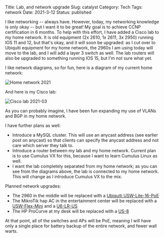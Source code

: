 Title: Lab, and network upgrade
Slug: catalyst
Category: Tech
Tags: network
Date: 2021-3-12
Status: published

I like networking -- always have.  However, today, my networking knowledge is only okay -- but I want it to be great!  My goal is to
achieve CCNP certification in 6 months.  To help with this effort, I have added a Cisco lab to my home network.
It is old equipment (2x 2610, 1x 2611, 3x 2950) running IOS 11 and 12, but that's okay, and it will soon be
upgraded: as I cut over to Ubiquiti equipment for my home network, the 2960s I am using today will move to the lab,
and I will add a layer 3 switch as well.  The lab routers will also be upgraded to something running IOS 15, but I'm not sure what yet.

I like network diagrams, so for fun, here is a diagram of my current home network:

![Home network 2021](/images/home_network_2021-03.jpg)

And here is my Cisco lab:

![Cisco lab 2021-03](/images/cisco_lab_2021-03.jpg)

As you can probably imagine, I have been fun expanding my use of VLANs and BGP in my home network.

I have further plans as well:

- Introduce a MySQL cluster.  This will use an anycast address (see earlier post on anycast) so that clients
can specify the anycast address and not care which server they talk to.
- Introduce a router between my lab and my home network.  Current plan is to use Cumulus VX for this, because
I want to learn Cumulus Linux as well.
- I want the lab completely separated from my home network; as you can see from the diagrams above, the lab
is connected to my home network.  This will change as I introduce Cumulus VX to the mix.

Planned network upgrades:

- The 2960 in the middle will be replaced with a [Ubiquiti USW-Lite-16-PoE](https://store.ui.com/collections/unifi-network-routing-switching/products/usw-lite-16-poe)
- The MikroTik hap AC in the entertainment center will be replaced with a [USW-Flex-Mini](https://store.ui.com/collections/unifi-network-routing-switching/products/usw-flex-mini) and a [U6-LR-US](https://store.ui.com/collections/unifi-network-access-points/products/unifi-6-long-range-access-point)
- The HP ProCurve at my desk will be replaced with a [US-8](https://store.ui.com/collections/unifi-network-routing-switching/products/unifi-switch-8-150w)

At that point, all of the switches and APs will be PoE, meaning I will have only a single place for battery
backup of the entire network, and fewer wall warts.
